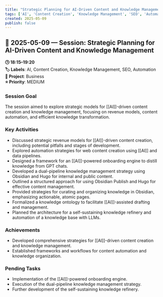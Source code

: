 ```yaml
---
title: "Strategic Planning for AI-Driven Content and Knowledge Management"
tags: ['AI', 'Content Creation', 'Knowledge Management', 'SEO', 'Automation']
created: 2025-05-09
publish: false
---
```


## 📅 2025-05-09 — Session: Strategic Planning for AI-Driven Content and Knowledge Management

**🕒 18:15–19:20**  
**🏷️ Labels**: AI, Content Creation, Knowledge Management, SEO, Automation  
**📂 Project**: Business  
**⭐ Priority**: MEDIUM  


### Session Goal
The session aimed to explore strategic models for [[AI]]-driven content creation and knowledge management, focusing on revenue models, content automation, and efficient knowledge transformation.

### Key Activities
- Discussed strategic revenue models for [[AI]]-driven content creation, including potential pitfalls and stages of development.
- Explored automation strategies for web content creation using [[AI]] and data pipelines.
- Designed a framework for an [[AI]]-powered onboarding engine to distill knowledge from GPT chats.
- Developed a dual-pipeline knowledge management strategy using Obsidian and Hugo for internal and public content.
- Outlined a structured approach for using Obsidian Publish and Hugo for effective content management.
- Provided strategies for curating and organizing knowledge in Obsidian, emphasizing actionable, atomic pages.
- Formalized a knowledge ontology to facilitate [[AI]]-assisted drafting and management.
- Planned the architecture for a self-sustaining knowledge refinery and automation of a knowledge base with LLMs.

### Achievements
- Developed comprehensive strategies for [[AI]]-driven content creation and knowledge management.
- Established frameworks and workflows for content automation and knowledge organization.

### Pending Tasks
- Implementation of the [[AI]]-powered onboarding engine.
- Execution of the dual-pipeline knowledge management strategy.
- Further development of the self-sustaining knowledge refinery.

